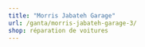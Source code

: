 ```yaml
---
title: "Morris Jabateh Garage"
url: /ganta/morris-jabateh-garage-3/
shop: réparation de voitures
---
```


